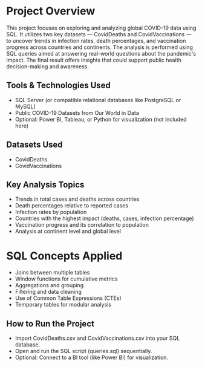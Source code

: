 # Project Overview
This project focuses on exploring and analyzing global COVID-19 data using SQL. It utilizes two key datasets — CovidDeaths and CovidVaccinations — to uncover trends in infection rates, death percentages, and vaccination progress across countries and continents.
The analysis is performed using SQL queries aimed at answering real-world questions about the pandemic's impact. The final result offers insights that could support public health decision-making and awareness.

## Tools & Technologies Used
- SQL Server (or compatible relational databases like PostgreSQL or MySQL)
- Public COVID-19 Datasets from Our World in Data
- Optional: Power BI, Tableau, or Python for visualization (not included here)

## Datasets Used
- CovidDeaths
- CovidVaccinations

## Key Analysis Topics
- Trends in total cases and deaths across countries
- Death percentages relative to reported cases
- Infection rates by population
- Countries with the highest impact (deaths, cases, infection percentage)
- Vaccination progress and its correlation to population
- Analysis at continent level and global level

# SQL Concepts Applied
- Joins between multiple tables
- Window functions for cumulative metrics
- Aggregations and grouping
- Filtering and data cleaning
- Use of Common Table Expressions (CTEs)
- Temporary tables for modular analysis

## How to Run the Project
- Import CovidDeaths.csv and CovidVaccinations.csv into your SQL database.
- Open and run the SQL script (queries.sql) sequentially.
- Optional: Connect to a BI tool (like Power BI) for visualization.
